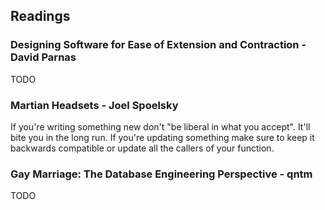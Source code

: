 ## Readings

### Designing Software for Ease of Extension and Contraction - David Parnas

TODO

### Martian Headsets - Joel Spoelsky

If you're writing something new don't "be liberal in what you accept". It'll bite you in the long run. If you're updating something make sure to keep it backwards compatible or update all the callers of your function.

### Gay Marriage: The Database Engineering Perspective - qntm

TODO
